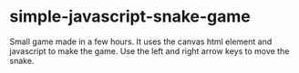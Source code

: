 # simple-javascript-snake-game
Small game made in a few hours.
It uses the canvas html element and javascript to make the game.
Use the left and right arrow keys to move the snake.
